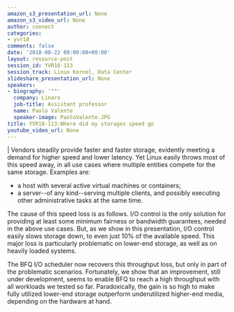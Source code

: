 ```yaml
---
amazon_s3_presentation_url: None
amazon_s3_video_url: None
author: connect
categories:
- yvr18
comments: false
date: '2018-08-22 09:00:00+00:00'
layout: resource-post
session_id: YVR18-113
session_track: Linux Kernel, Data Center
slideshare_presentation_url: None
speakers:
- biography: '""'
  company: Linaro
  job-title: Assistant professor
  name: Paolo Valente
  speaker-image: PaoloValente.JPG
title: YVR18-113:Where did my storages speed go
youtube_video_url: None
---
```

|
  Vendors steadily provide faster and faster storage, evidently meeting a demand for higher speed and lower latency. Yet Linux easily throws most of this speed away, in all use cases where multiple entities compete for the same storage. Examples are:
  - a host with several active virtual machines or containers;
  - a server--of any kind--serving multiple clients, and possibly executing other administrative tasks at the same time.

  The cause of this speed loss is as follows. I/O control is the only solution for providing at least some minimum fairness or bandwidth guarantees, needed in the above use cases. But, as we show in this presentation, I/O control easily slows storage down, to even just 10% of the available speed. This major loss is particularly problematic on lower-end storage, as well as on heavily loaded systems.

  The BFQ I/O scheduler now recovers this throughput loss, but only in part of the problematic scenarios. Fortunately, we show that an improvement, still under development, seems to enable BFQ to reach a high throughput with all workloads we tested so far. Paradoxically, the gain is so high to make fully utilized lower-end storage outperform underutilized higher-end media, depending on the hardware at hand.